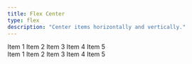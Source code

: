 ```yaml
---
title: Flex Center
type: flex
description: "Center items horizontally and vertically."
---
```

<div class="flex flex-center gap4 p4 bg-yellow b-br2 h5 m-y4">
	<span>Item 1</span>
	<span>Item 2</span>
	<span>Item 3</span>
	<span>Item 4</span>
	<span>Item 5</span>
</div>

<div class="flex flex-center flex-col gap2 p4 bg-yellow b-br2 h5 m-y4">
	<span>Item 1</span>
	<span>Item 2</span>
	<span>Item 3</span>
	<span>Item 4</span>
	<span>Item 5</span>
</div>